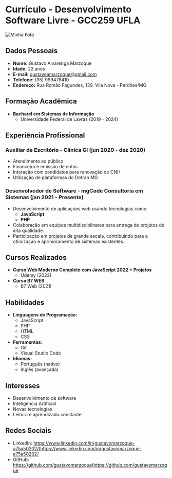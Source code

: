 # Currículo - Desenvolvimento Software Livre - GCC259 UFLA

![Minha Foto]( https://mgcode.com.br/img/bg-img/blue_gustavo.jpeg)


## Dados Pessoais

- **Nome:** Gustavo Alvarenga Marzoque
- **Idade:** 22 anos
- **E-mail:** gustavoamarzoque@gmail.com
- **Telefone:** (35) 999478410
- **Endereço:** Rua Romão Fagundes, 139. Vila Nova - Perdões/MG

## Formação Acadêmica

- **Bacharel em Sistemas de Informação**
  - Universidade Federal de Lavras (2019 - 2024)

## Experiência Profissional

### Auxiliar de Escritório - Clínica GI (jun 2020 - dez 2020)
- Atendimento ao público
- Financeiro e emissão de notas
- Interação com candidatos para renovação de CNH
- Utilização de plataformas do Detran MG

### Desenvolvedor de Software - mgCode Consultoria em Sistemas (jan 2021 - Presente)

- Desenvolvimento de aplicações web usando tecnologias como:
  - **JavaScript**
  - **PHP** 
- Colaboração em equipes multidisciplinares para entrega de projetos de alta qualidade.
- Participação em projetos de grande escala, contribuindo para a otimização e aprimoramento de sistemas existentes.

## Cursos Realizados

- **Curso Web Moderno Completo com JavaScript 2022 + Projetos**
  - Udemy (2022)
- **Curso B7 WEB**
  - B7 Web (2021)

## Habilidades

- **Linguagens de Programação:**
  - JavaScript
  - PHP
  - HTML
  - CSS
- **Ferramentas:**
  - Git
  - Visual Studio Code 
- **Idiomas:**
  - Português (nativo)
  - Inglês (avançado)

## Interesses

- Desenvolvimento de software
- Inteligência Artificial
- Novas tecnologias
- Leitura e aprendizado constante

## Redes Sociais

- LinkedIn: <https://www.linkedin.com/in/gustavomarzoque-a75a50202/)https://www.linkedin.com/in/gustavomarzoque-a75a50202/>
- GitHub: <https://github.com/gustavomarzoque)https://github.com/gustavomarzoque>

